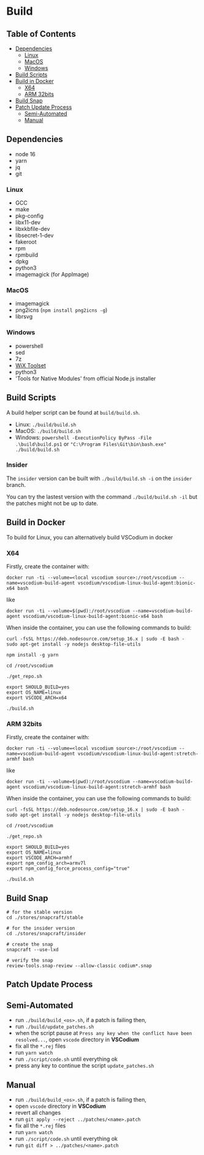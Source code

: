 # Build

## Table of Contents

- [Dependencies](#dependencies)
  - [Linux](#dependencies-linux)
  - [MacOS](#dependencies-macos)
  - [Windows](#dependencies-windows)
- [Build Scripts](#build-scripts)
- [Build in Docker](#build-docker)
  - [X64](#build-docker-x64)
  - [ARM 32bits](#build-docker-arm32)
- [Build Snap](#build-snap)
- [Patch Update Process](#patch-update-process)
  - [Semi-Automated](#patch-update-process-semiauto)
  - [Manual](#patch-update-process-manual)

## <a id="dependencies"></a>Dependencies

- node 16
- yarn
- jq
- git

### <a id="dependencies-linux"></a>Linux

- GCC
- make
- pkg-config
- libx11-dev
- libxkbfile-dev
- libsecret-1-dev
- fakeroot
- rpm
- rpmbuild
- dpkg
- python3
- imagemagick (for AppImage)

### <a id="dependencies-macos"></a>MacOS
- imagemagick
- png2icns (`npm install png2icns -g`)
- librsvg


### <a id="dependencies-windows"></a>Windows

- powershell
- sed
- 7z
- [WiX Toolset](http://wixtoolset.org/releases/)
- python3
- 'Tools for Native Modules' from official Node.js installer

## <a id="build-scripts"></a>Build Scripts

A build helper script can be found at `build/build.sh`.

- Linux: `./build/build.sh`
- MacOS: `./build/build.sh`
- Windows: `powershell -ExecutionPolicy ByPass -File .\build\build.ps1` or `"C:\Program Files\Git\bin\bash.exe" ./build/build.sh`

### Insider

The `insider` version can be built with `./build/build.sh -i` on the `insider` branch.

You can try the lastest version with the command `./build/build.sh -il` but the patches might not be up to date.

## <a id="build-docker"></a>Build in Docker

To build for Linux, you can alternatively build VSCodium in docker

### <a id="build-docker-x64"></a>X64

Firstly, create the container with:
```
docker run -ti --volume=<local vscodium source>:/root/vscodium --name=vscodium-build-agent vscodium/vscodium-linux-build-agent:bionic-x64 bash
```
like
```
docker run -ti --volume=$(pwd):/root/vscodium --name=vscodium-build-agent vscodium/vscodium-linux-build-agent:bionic-x64 bash
```

When inside the container, you can use the following commands to build:
```
curl -fsSL https://deb.nodesource.com/setup_16.x | sudo -E bash -
sudo apt-get install -y nodejs desktop-file-utils

npm install -g yarn

cd /root/vscodium

./get_repo.sh

export SHOULD_BUILD=yes
export OS_NAME=linux
export VSCODE_ARCH=x64

./build.sh
```

### <a id="build-docker-arm32"></a>ARM 32bits

Firstly, create the container with:
```
docker run -ti --volume=<local vscodium source>:/root/vscodium --name=vscodium-build-agent vscodium/vscodium-linux-build-agent:stretch-armhf bash
```
like
```
docker run -ti --volume=$(pwd):/root/vscodium --name=vscodium-build-agent vscodium/vscodium-linux-build-agent:stretch-armhf bash
```

When inside the container, you can use the following commands to build:
```
curl -fsSL https://deb.nodesource.com/setup_16.x | sudo -E bash -
sudo apt-get install -y nodejs desktop-file-utils

cd /root/vscodium

./get_repo.sh

export SHOULD_BUILD=yes
export OS_NAME=linux
export VSCODE_ARCH=armhf
export npm_config_arch=armv7l
export npm_config_force_process_config="true"

./build.sh
```

## <a id="build-snap"></a>Build Snap

```
# for the stable version
cd ./stores/snapcraft/stable

# for the insider version
cd ./stores/snapcraft/insider

# create the snap
snapcraft --use-lxd

# verify the snap
review-tools.snap-review --allow-classic codium*.snap
```

## <a id="patch-update-process"></a>Patch Update Process

## <a id="patch-update-process-semiauto"></a>Semi-Automated

- run `./build/build_<os>.sh`, if a patch is failing then,
- run `./build/update_patches.sh`
- when the script pause at `Press any key when the conflict have been resolved...`, open `vscode` directory in **VSCodium**
- fix all the `*.rej` files
- run `yarn watch`
- run `./script/code.sh` until everything ok
- press any key to continue the script `update_patches.sh`

## <a id="patch-update-process-manual"></a>Manual

- run `./build/build_<os>.sh`, if a patch is failing then,
- open `vscode` directory in **VSCodium**
- revert all changes
- run `git apply --reject ../patches/<name>.patch`
- fix all the `*.rej` files
- run `yarn watch`
- run `./script/code.sh` until everything ok
- run `git diff > ../patches/<name>.patch`
